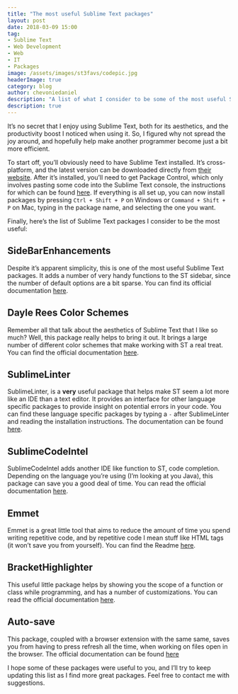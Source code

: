 ```yaml
---
title: "The most useful Sublime Text packages"
layout: post
date: 2018-03-09 15:00
tag:
- Sublime Text
- Web Development
- Web
- IT
- Packages
image: /assets/images/st3favs/codepic.jpg
headerImage: true
category: blog
author: chevoniedaniel
description: "A list of what I consider to be some of the most useful Sublime Text packages."
description: true
---
```


It’s no secret that I enjoy using Sublime Text, both for its aesthetics, and the productivity boost I noticed when using it. So, I figured why not spread the joy around, and hopefully help make another programmer become just a bit more efficient.

To start off, you’ll obviously need to have Sublime Text installed. It’s cross-platform, and the latest version can be downloaded directly from [their website](https://www.sublimetext.com/3). After it’s installed, you’ll need to get Package Control, which only involves pasting some code into the Sublime Text console, the instructions for which can be found [here](https://packagecontrol.io/installation). If everything is all set up, you can now install packages by pressing `Ctrl + Shift + P` on Windows or `Command + Shift + P` on Mac, typing in the package name, and selecting the one you want.

Finally, here’s the list of Sublime Text packages I consider to be the most useful:

## Side​Bar​Enhancements
Despite it’s apparent simplicity, this is one of the most useful Sublime Text packages. It adds a number of very handy functions to the ST sidebar, since the number of default options are a bit sparse. You can find its official documentation [here](https://packagecontrol.io/packages/SideBarEnhancements).


## Dayle Rees Color Schemes
Remember all that talk about the aesthetics of Sublime Text that I like so much? Well, this package really helps to bring it out. It brings a large number of different color schemes that make working with ST a real treat. You can find the official documentation [here](https://packagecontrol.io/packages/Dayle%20Rees%20Color%20Schemes).


## SublimeLinter
SublimeLinter, is a **very** useful package that helps make ST seem a lot more like an IDE than a text editor. It provides an interface for other language specific packages to provide insight on potential errors in your code. You can find these language specific packages by typing a `-` after SublimeLinter and reading the installation instructions. The documentation can be found [here](https://packagecontrol.io/packages/SublimeLinter).


## Sublime​Code​Intel
Sublime​Code​Intel adds another IDE like function to ST, code completion. Depending on the language you’re using (I’m looking at you Java), this package can save you a good deal of time. You can read the official documentation [here](https://packagecontrol.io/packages/SublimeCodeIntel).


## Emmet
Emmet is a great little tool that aims to reduce the amount of time you spend writing repetitive code, and by repetitive code I mean stuff like HTML tags (it won’t save you from yourself). You can find the Readme [here](https://packagecontrol.io/packages/Emmet).


## Bracket​Highlighter
This useful little package helps by showing you the scope of a function or class while programming, and has a number of customizations. You can read the official documentation [here](https://packagecontrol.io/packages/BracketHighlighter).


## Auto-save
This package, coupled with a browser extension with the same same, saves you from having to press refresh all the time, when working on files open in the browser. The official documentation can be found [here](https://packagecontrol.io/packages/auto-save)


I hope some of these packages were useful to you, and I’ll try to keep updating this list as I find more great packages. Feel free to contact me with suggestions.